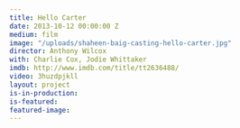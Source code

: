 ```yaml
---
title: Hello Carter
date: 2013-10-12 00:00:00 Z
medium: film
image: "/uploads/shaheen-baig-casting-hello-carter.jpg"
director: Anthony Wilcox
with: Charlie Cox, Jodie Whittaker
imdb: http://www.imdb.com/title/tt2636488/
video: 3huzdpjkll
layout: project
is-in-production: 
is-featured: 
featured-image: 
---
```


